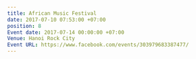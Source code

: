 ```yaml
---
title: African Music Festival
date: 2017-07-10 07:53:00 +07:00
position: 8
Event date: 2017-07-14 00:00:00 +07:00
Venue: Hanoi Rock City
Event URL: https://www.facebook.com/events/303979683387477/
---
```


